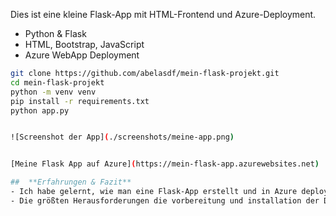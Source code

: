 

Dies ist eine kleine Flask-App mit HTML-Frontend und Azure-Deployment.


- Python & Flask
- HTML, Bootstrap, JavaScript
- Azure WebApp Deployment

```bash
git clone https://github.com/abelasdf/mein-flask-projekt.git
cd mein-flask-projekt
python -m venv venv
pip install -r requirements.txt
python app.py


![Screenshot der App](./screenshots/meine-app.png)


[Meine Flask App auf Azure](https://mein-flask-app.azurewebsites.net)

##  **Erfahrungen & Fazit**
- Ich habe gelernt, wie man eine Flask-App erstellt und in Azure deployt.
- Die größten Herausforderungen die vorbereitung und installation der Dependencies. 

